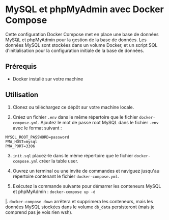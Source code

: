 # MySQL et phpMyAdmin avec Docker Compose

Cette configuration Docker Compose met en place une base de données MySQL et phpMyAdmin pour la gestion de la base de données. Les données MySQL sont stockées dans un volume Docker, et un script SQL d'initialisation pour la configuration initiale de la base de données.

## Prérequis

- Docker installé sur votre machine

## Utilisation

1. Clonez ou téléchargez ce dépôt sur votre machine locale.

2. Créez un fichier `.env` dans le même répertoire que le fichier `docker-compose.yml`. Ajoutez le mot de passe root MySQL dans le fichier `.env` avec le format suivant :
```
MYSQL_ROOT_PASSWORD=password
PMA_HOST=mysql
PMA_PORT=3306
```

3.  `init.sql` placez-le dans le même répertoire que le fichier `docker-compose.yml` créer la table user.

4. Ouvrez un terminal ou une invite de commandes et naviguez jusqu'au répertoire contenant le fichier `docker-compose.yml`.

5. Exécutez la commande suivante pour démarrer les conteneurs MySQL et phpMyAdmin : `docker-compose up -d`

|. `docker-compose down` arrêtera et supprimera les conteneurs, mais les données MySQL stockées dans le volume `db_data` persisteront (mais je comprend pas je vois rien wsh).
